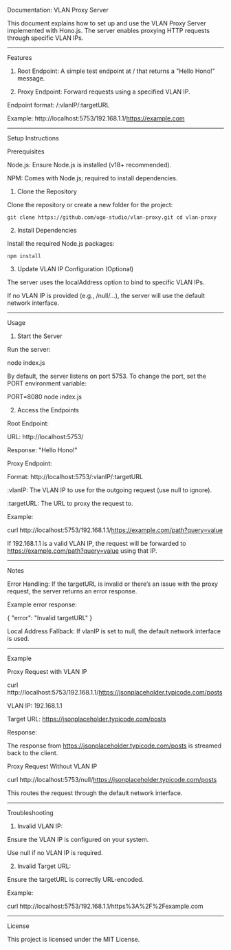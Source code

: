 Documentation: VLAN Proxy Server

This document explains how to set up and use the VLAN Proxy Server implemented with Hono.js. The server enables proxying HTTP requests through specific VLAN IPs.

---

Features

1. Root Endpoint: A simple test endpoint at / that returns a "Hello Hono!" message.

2. Proxy Endpoint: Forward requests using a specified VLAN IP.

Endpoint format: /:vlanIP/:targetURL

Example: http://localhost:5753/192.168.1.1/https://example.com

---

Setup Instructions

Prerequisites

Node.js: Ensure Node.js is installed (v18+ recommended).

NPM: Comes with Node.js; required to install dependencies.

1. Clone the Repository

Clone the repository or create a new folder for the project:

`git clone https://github.com/ugo-studio/vlan-proxy.git
cd vlan-proxy`

2. Install Dependencies

Install the required Node.js packages:

`npm install`

3. Update VLAN IP Configuration (Optional)

The server uses the localAddress option to bind to specific VLAN IPs.

If no VLAN IP is provided (e.g., /null/...), the server will use the default network interface.

---

Usage

1. Start the Server

Run the server:

node index.js

By default, the server listens on port 5753. To change the port, set the PORT environment variable:

PORT=8080 node index.js

2. Access the Endpoints

Root Endpoint:

URL: http://localhost:5753/

Response: "Hello Hono!"

Proxy Endpoint:

Format: http://localhost:5753/:vlanIP/:targetURL

:vlanIP: The VLAN IP to use for the outgoing request (use null to ignore).

:targetURL: The URL to proxy the request to.

Example:

curl http://localhost:5753/192.168.1.1/https://example.com/path?query=value

If 192.168.1.1 is a valid VLAN IP, the request will be forwarded to https://example.com/path?query=value using that IP.

---

Notes

Error Handling: If the targetURL is invalid or there’s an issue with the proxy request, the server returns an error response.

Example error response:

{
"error": "Invalid targetURL"
}

Local Address Fallback: If vlanIP is set to null, the default network interface is used.

---

Example

Proxy Request with VLAN IP

curl http://localhost:5753/192.168.1.1/https://jsonplaceholder.typicode.com/posts

VLAN IP: 192.168.1.1

Target URL: https://jsonplaceholder.typicode.com/posts

Response:

The response from https://jsonplaceholder.typicode.com/posts is streamed back to the client.

Proxy Request Without VLAN IP

curl http://localhost:5753/null/https://jsonplaceholder.typicode.com/posts

This routes the request through the default network interface.

---

Troubleshooting

1. Invalid VLAN IP:

Ensure the VLAN IP is configured on your system.

Use null if no VLAN IP is required.

2. Invalid Target URL:

Ensure the targetURL is correctly URL-encoded.

Example:

curl http://localhost:5753/192.168.1.1/https%3A%2F%2Fexample.com

---

License

This project is licensed under the MIT License.
